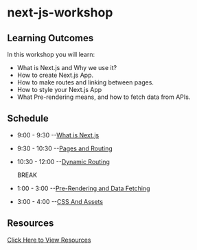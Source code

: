 # next-js-workshop
## Learning Outcomes
In this workshop you will learn: 
- What is Next.js and Why we use it?
- How to create Next.js App.
- How to make routes and linking between pages.
- How to style your Next.js App
- What Pre-rendering means, and how to fetch data from APIs.
## Schedule
  
  - 9:00 - 9:30 --[What is Next.js](./What-is-Next-js.md)
  - 9:30 - 10:30 --[Pages and Routing](./Pages.md)
  - 10:30 - 12:00 --[Dynamic Routing](./Dynamic-Routing.md)
 
       BREAK 
     
  - 1:00 - 3:00  --[Pre-Rendering and Data Fetching](./rendering-and-Data-fetching.md)
  - 3:00 - 4:00  --[CSS And Assets](./css-and-Assets.md)  
## Resources
  [Click Here to View Resources](./Resources.md)
